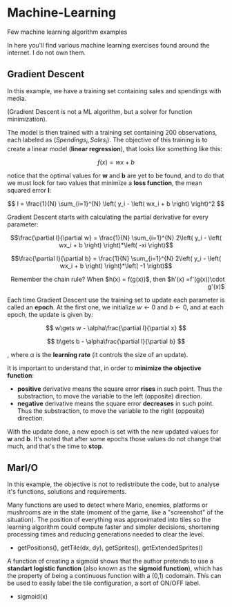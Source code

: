 # Machine-Learning
Few machine learning algorithm examples

In here you'll find various machine learning exercises found around the internet. I do not own them.

## Gradient Descent
In this example, we have a training set containing sales and spendings with media.

(Gradient Descent is not a ML algorithm, but a solver for function minimization).

The model is then trained with a training set containing 200 observations, each labeled as $(Spendings_i , Sales_i)$. The objective of this training is to create a linear model (**linear regression**), that looks like something like this:

$$ f(x) = wx + b $$

notice that the optimal values for **w** and **b** are yet to be found, and to do that we must look for two values that minimize a **loss function**, the mean squared error **l**:

$$ l = \frac{1}{N} \sum_{i=1}^{N} \left( y_i - \left( wx_i + b \right) \right)^2 $$

Gradient Descent starts with calculating the partial derivative for every parameter:

$$\frac{\partial l}{\partial w} = \frac{1}{N} \sum_{i=1}^{N} 2\left( y_i - \left( wx_i + b \right) \right)*\left( -xi \right)$$

$$\frac{\partial l}{\partial b} = \frac{1}{N} \sum_{i=1}^{N} 2\left( y_i - \left( wx_i + b \right) \right)*\left( -1 \right)$$

<p align="right">Remember the chain rule? When $h(x) = f(g(x))$, then $h'(x) =f'(g(x))\cdot g'(x)$</p> 

Each time Gradient Descent use the training set to update each parameter is called an **epoch**. At the first one, we initialize $w\gets 0$ and $b\gets 0$, and at each epoch, the update is given by:

$$ w\gets w - \alpha\frac{\partial l}{\partial x} $$ 

$$ b\gets b - \alpha\frac{\partial l}{\partial b} $$ 

, where $\alpha$ is the **learning rate** (it controls the size of an update).

It is important to understand that, in order to **minimize the objective function**:
- **positive** derivative means the square error **rises**     in such point. Thus the substraction, to move the variable to the left (opposite) direction.
- **negative** derivative means the square error **decreases** in such point. Thus the substraction, to move the variable to the right (opposite) direction.

With the update done, a new epoch is set with the new updated values for **w** and **b**. It's noted that after some epochs those values do not change that much, and that's the time to **stop**.



## MarI/O
In this example, the objective is not to redistribute the code, but to analyse it's functions, solutions and requirements.



Many functions are used to detect where Mario, enemies, platforms or mushrooms are in the state (moment of the game, like a "screenshot" of the situation). The position of everything was approximated into tiles so the learning algorithm could compute faster and simpler decisions, shortening processing times and reducing generations needed to clear the level.

- getPositions(), getTile(dx, dy), getSprites(), getExtendedSprites()

A function of creating a sigmoid shows that the author pretends to use a **standart logistic function** (also known as the **sigmoid function**), which has the property of being a continuous function with a (0,1) codomain. This can be used to easily label the tile configuration, a sort of ON/OFF label.

- sigmoid(x)

